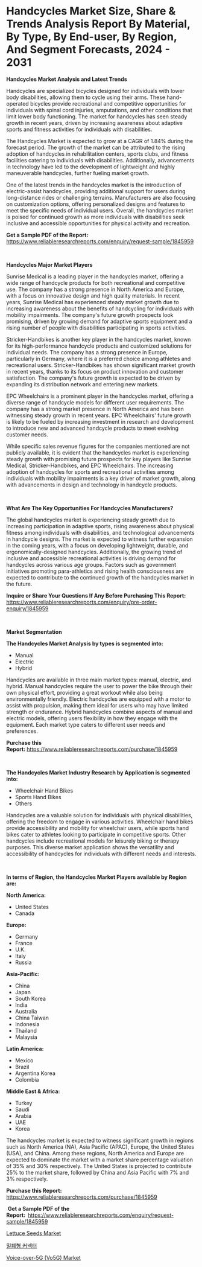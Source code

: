 <p><h1>Handcycles Market Size, Share & Trends Analysis Report By Material, By Type, By End-user, By Region, And Segment Forecasts, 2024 - 2031</h1></p><p><strong>Handcycles Market Analysis and Latest Trends</strong></p>
<p><p>Handcycles are specialized bicycles designed for individuals with lower body disabilities, allowing them to cycle using their arms. These hand-operated bicycles provide recreational and competitive opportunities for individuals with spinal cord injuries, amputations, and other conditions that limit lower body functioning. The market for handcycles has seen steady growth in recent years, driven by increasing awareness about adaptive sports and fitness activities for individuals with disabilities.</p><p>The Handcycles Market is expected to grow at a CAGR of 1.84% during the forecast period. The growth of the market can be attributed to the rising adoption of handcycles in rehabilitation centers, sports clubs, and fitness facilities catering to individuals with disabilities. Additionally, advancements in technology have led to the development of lightweight and highly maneuverable handcycles, further fueling market growth.</p><p>One of the latest trends in the handcycles market is the introduction of electric-assist handcycles, providing additional support for users during long-distance rides or challenging terrains. Manufacturers are also focusing on customization options, offering personalized designs and features to meet the specific needs of individual users. Overall, the handcycles market is poised for continued growth as more individuals with disabilities seek inclusive and accessible opportunities for physical activity and recreation.</p></p>
<p><strong>Get a Sample PDF of the Report:&nbsp;</strong> <a href="https://www.reliableresearchreports.com/enquiry/request-sample/1845959">https://www.reliableresearchreports.com/enquiry/request-sample/1845959</a></p>
<p>&nbsp;</p>
<p><strong>Handcycles Major Market Players</strong></p>
<p><p>Sunrise Medical is a leading player in the handcycles market, offering a wide range of handcycle products for both recreational and competitive use. The company has a strong presence in North America and Europe, with a focus on innovative design and high quality materials. In recent years, Sunrise Medical has experienced steady market growth due to increasing awareness about the benefits of handcycling for individuals with mobility impairments. The company's future growth prospects look promising, driven by growing demand for adaptive sports equipment and a rising number of people with disabilities participating in sports activities.</p><p>Stricker-Handbikes is another key player in the handcycles market, known for its high-performance handcycle products and customized solutions for individual needs. The company has a strong presence in Europe, particularly in Germany, where it is a preferred choice among athletes and recreational users. Stricker-Handbikes has shown significant market growth in recent years, thanks to its focus on product innovation and customer satisfaction. The company's future growth is expected to be driven by expanding its distribution network and entering new markets.</p><p>EPC Wheelchairs is a prominent player in the handcycles market, offering a diverse range of handcycle models for different user requirements. The company has a strong market presence in North America and has been witnessing steady growth in recent years. EPC Wheelchairs' future growth is likely to be fueled by increasing investment in research and development to introduce new and advanced handcycle products to meet evolving customer needs.</p><p>While specific sales revenue figures for the companies mentioned are not publicly available, it is evident that the handcycles market is experiencing steady growth with promising future prospects for key players like Sunrise Medical, Stricker-Handbikes, and EPC Wheelchairs. The increasing adoption of handcycles for sports and recreational activities among individuals with mobility impairments is a key driver of market growth, along with advancements in design and technology in handcycle products.</p></p>
<p>&nbsp;</p>
<p><strong>What Are The Key Opportunities For Handcycles Manufacturers?</strong></p>
<p><p>The global handcycles market is experiencing steady growth due to increasing participation in adaptive sports, rising awareness about physical fitness among individuals with disabilities, and technological advancements in handcycle designs. The market is expected to witness further expansion in the coming years, with a focus on developing lightweight, durable, and ergonomically-designed handcycles. Additionally, the growing trend of inclusive and accessible recreational activities is driving demand for handcycles across various age groups. Factors such as government initiatives promoting para-athletics and rising health consciousness are expected to contribute to the continued growth of the handcycles market in the future.</p></p>
<p><strong>Inquire or Share Your Questions If Any Before Purchasing This Report:</strong> <a href="https://www.reliableresearchreports.com/enquiry/pre-order-enquiry/1845959">https://www.reliableresearchreports.com/enquiry/pre-order-enquiry/1845959</a></p>
<p>&nbsp;</p>
<p><strong>Market Segmentation</strong></p>
<p><strong>The Handcycles Market Analysis by types is segmented into:</strong></p>
<p><ul><li>Manual</li><li>Electric</li><li>Hybrid</li></ul></p>
<p><p>Handcycles are available in three main market types: manual, electric, and hybrid. Manual handcycles require the user to power the bike through their own physical effort, providing a great workout while also being environmentally friendly. Electric handcycles are equipped with a motor to assist with propulsion, making them ideal for users who may have limited strength or endurance. Hybrid handcycles combine aspects of manual and electric models, offering users flexibility in how they engage with the equipment. Each market type caters to different user needs and preferences.</p></p>
<p><strong>Purchase this Report:&nbsp;</strong><a href="https://www.reliableresearchreports.com/purchase/1845959">https://www.reliableresearchreports.com/purchase/1845959</a></p>
<p>&nbsp;</p>
<p><strong>The Handcycles Market Industry Research by Application is segmented into:</strong></p>
<p><ul><li>Wheelchair Hand Bikes</li><li>Sports Hand Bikes</li><li>Others</li></ul></p>
<p><p>Handcycles are a valuable solution for individuals with physical disabilities, offering the freedom to engage in various activities. Wheelchair hand bikes provide accessibility and mobility for wheelchair users, while sports hand bikes cater to athletes looking to participate in competitive sports. Other handcycles include recreational models for leisurely biking or therapy purposes. This diverse market application shows the versatility and accessibility of handcycles for individuals with different needs and interests.</p></p>
<p>&nbsp;</p>
<p><strong>In terms of Region, the Handcycles Market Players available by Region are:</strong></p>
<p>
    <p> <strong> North America: </strong>
        <ul>
            <li>United States</li>
            <li>Canada</li>
        </ul>
        </p> 
    <p> <strong> Europe: </strong>
        <ul>
            <li>Germany</li>
            <li>France</li>
            <li>U.K.</li>
            <li>Italy</li>
            <li>Russia</li>
        </ul>
        </p> 
    <p> <strong> Asia-Pacific: </strong>
        <ul>
            <li>China</li>
            <li>Japan</li>
            <li>South Korea</li>
            <li>India</li>
            <li>Australia</li>
            <li>China Taiwan</li>
            <li>Indonesia</li>
            <li>Thailand</li>
            <li>Malaysia</li>
        </ul>
        </p> 
    <p> <strong> Latin America: </strong>
        <ul>
            <li>Mexico</li>
            <li>Brazil</li>
            <li>Argentina Korea</li>
            <li>Colombia</li>
        </ul>
        </p> 
    <p> <strong> Middle East & Africa: </strong>
        <ul>
            <li>Turkey</li>
            <li>Saudi</li>
            <li>Arabia</li>
            <li>UAE</li>
            <li>Korea</li>
        </ul>
    </p>
    </p>
<p><p>The handcycles market is expected to witness significant growth in regions such as North America (NA), Asia Pacific (APAC), Europe, the United States (USA), and China. Among these regions, North America and Europe are expected to dominate the market with a market share percentage valuation of 35% and 30% respectively. The United States is projected to contribute 25% to the market share, followed by China and Asia Pacific with 7% and 3% respectively.</p></p>
<p><strong>Purchase this Report: </strong><a href="https://www.reliableresearchreports.com/purchase/1845959">https://www.reliableresearchreports.com/purchase/1845959</a></p>
<p>&nbsp;<strong>Get a Sample PDF of the Report:&nbsp;&nbsp;</strong><a href="https://www.reliableresearchreports.com/enquiry/request-sample/1845959">https://www.reliableresearchreports.com/enquiry/request-sample/1845959</a></p>
<p><strong></strong></p>
<p><p><a href="https://natural-crush-b99.notion.site/Lettuce-Seeds-Market-Size-Furnishes-Valuable-Information-Encompassing-Market-Share-Market-Trends-a-88e94ddc5c684be488d7e6cb9bd1beb5">Lettuce Seeds Market</a></p><p><a href="https://github.com/crfsywufhm81415/Market-Research-Report-List-1/blob/main/85431232514.md">밀폐형 커넥터</a></p><p><a href="https://view.publitas.com/reportprime-1/voice-over-5g-vo5g-market-provides-detailed-segmentation-of-this-market-based-on-type-application-and-region-and-forecast-for-the-period-from-2024-2031/">Voice-over-5G (Vo5G) Market</a></p></p>